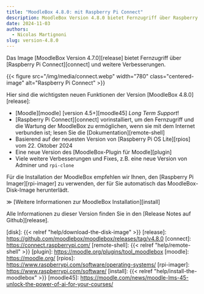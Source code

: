```yaml
---
title: "MoodleBox 4.8.0: mit Raspberry Pi Connect"
description: MoodleBox Version 4.8.0 bietet Fernzugriff über Raspberry Pi Connect und weitere Verbesserungen.
date: 2024-11-03
authors:
  - Nicolas Martignoni
slug: version-4.8.0
---
```

Das Image [MoodleBox Version 4.7.0][release] bietet Fernzugriff über [Raspberry Pi Connect][connect] und weitere Verbesserungen.

{{< figure src="/img/media/connect.webp" width="780" class="centered-image" alt="Raspberry Pi Connect" >}}

Hier sind die wichtigsten neuen Funktionen der Version [MoodleBox 4.8.0][release]:
- [Moodle][moodle] [version 4.5+][moodle45] _Long Term Support_!
- [Raspberry Pi Connect][connect] vorinstalliert, um den Fernzugriff und die Wartung der MoodleBox zu ermöglichen, wenn sie mit dem Internet verbunden ist; lesen Sie die [Dokumentation][remote-shell]
- Basierend auf der neuesten Version von [Raspberry Pi OS Lite][rpios] vom 22. Oktober 2024
- Eine neue Version des [MoodleBox-Plugin für Moodle][plugin]
- Viele weitere Verbesserungen und Fixes, z.B. eine neue Version von Adminer und `rpi-clone`

Für die Installation der MoodleBox empfehlen wir Ihnen, den [Raspberry Pi Imager][rpi-imager] zu verwenden, der für Sie automatisch das MoodleBox-Disk-Image herunterlädt.

&Gt; [Weitere Informationen zur MoodleBox Installation][install]

Alle Informationen zu dieser Version finden Sie in den [Release Notes auf Github][release].

[disk]: {{< relref "help/download-the-disk-image" >}}
[release]: https://github.com/moodlebox/moodlebox/releases/tag/v4.8.0
[connect]: https://connect.raspberrypi.com/
[remote-shell]: {{< relref "help/remote-shell" >}}
[plugin]: https://moodle.org/plugins/tool_moodlebox
[moodle]: https://moodle.org/
[rpios]: https://www.raspberrypi.com/software/operating-systems/
[rpi-imager]: https://www.raspberrypi.com/software/
[install]: {{< relref "help/install-the-moodlebox" >}}
[moodle45]: https://moodle.com/news/moodle-lms-45-unlock-the-power-of-ai-for-your-courses/
